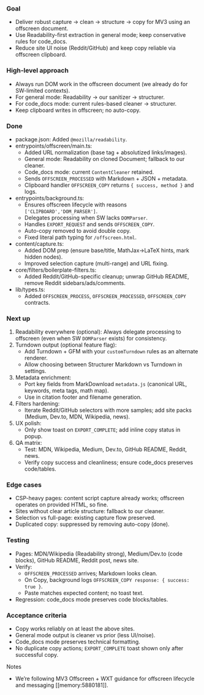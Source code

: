 ### Goal
- Deliver robust capture → clean → structure → copy for MV3 using an offscreen document.
- Use Readability-first extraction in general mode; keep conservative rules for code_docs.
- Reduce site UI noise (Reddit/GitHub) and keep copy reliable via offscreen clipboard.

### High-level approach
- Always run DOM work in the offscreen document (we already do for SW-limited contexts).
- For general mode: Readability → our sanitizer → structurer.
- For code_docs mode: current rules-based cleaner → structurer.
- Keep clipboard writes in offscreen; no auto-copy.

### Done
- package.json: Added `@mozilla/readability`.
- entrypoints/offscreen/main.ts:
  - Added URL normalization (base tag + absolutized links/images).
  - General mode: Readability on cloned Document; fallback to our cleaner.
  - Code_docs mode: current `ContentCleaner` retained.
  - Sends `OFFSCREEN_PROCESSED` with Markdown + JSON + metadata.
  - Clipboard handler `OFFSCREEN_COPY` returns `{ success, method }` and logs.
- entrypoints/background.ts:
  - Ensures offscreen lifecycle with reasons `['CLIPBOARD','DOM_PARSER']`.
  - Delegates processing when SW lacks `DOMParser`.
  - Handles `EXPORT_REQUEST` and sends `OFFSCREEN_COPY`.
  - Auto-copy removed to avoid double copy.
  - Fixed literal path typing for `/offscreen.html`.
- content/capture.ts:
  - Added DOM prep (ensure base/title, MathJax→LaTeX hints, mark hidden nodes).
  - Improved selection capture (multi-range) and URL fixing.
- core/filters/boilerplate-filters.ts:
  - Added Reddit/GitHub-specific cleanup; unwrap GitHub README, remove Reddit sidebars/ads/comments.
- lib/types.ts:
  - Added `OFFSCREEN_PROCESS`, `OFFSCREEN_PROCESSED`, `OFFSCREEN_COPY` contracts.

### Next up
1) Readability everywhere (optional): Always delegate processing to offscreen (even when SW `DOMParser` exists) for consistency.
2) Turndown output (optional feature flag):
   - Add Turndown + GFM with your `customTurndown` rules as an alternate renderer.
   - Allow choosing between Structurer Markdown vs Turndown in settings.
3) Metadata enrichment:
   - Port key fields from MarkDownload `metadata.js` (canonical URL, keywords, meta tags, math map).
   - Use in citation footer and filename generation.
4) Filters hardening:
   - Iterate Reddit/GitHub selectors with more samples; add site packs (Medium, Dev.to, MDN, Wikipedia, news).
5) UX polish:
   - Only show toast on `EXPORT_COMPLETE`; add inline copy status in popup.
6) QA matrix:
   - Test: MDN, Wikipedia, Medium, Dev.to, GitHub README, Reddit, news.
   - Verify copy success and cleanliness; ensure code_docs preserves code/tables.

### Edge cases
- CSP-heavy pages: content script capture already works; offscreen operates on provided HTML, so fine.
- Sites without clear article structure: fallback to our cleaner.
- Selection vs full-page: existing capture flow preserved.
- Duplicated copy: suppressed by removing auto-copy (done).

### Testing
- Pages: MDN/Wikipedia (Readability strong), Medium/Dev.to (code blocks), GitHub README, Reddit post, news site.
- Verify:
  - `OFFSCREEN_PROCESSED` arrives; Markdown looks clean.
  - On Copy, background logs `OFFSCREEN_COPY response: { success: true }`.
  - Paste matches expected content; no toast text.
- Regression: code_docs mode preserves code blocks/tables.

### Acceptance criteria
- Copy works reliably on at least the above sites.
- General mode output is cleaner vs prior (less UI/noise).
- Code_docs mode preserves technical formatting.
- No duplicate copy actions; `EXPORT_COMPLETE` toast shown only after successful copy.

Notes
- We’re following MV3 Offscreen + WXT guidance for offscreen lifecycle and messaging [[memory:5880181]].